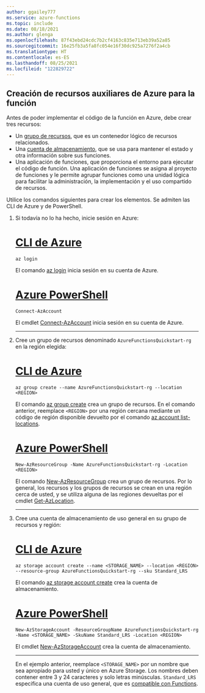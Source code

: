 ```yaml
---
author: ggailey777
ms.service: azure-functions
ms.topic: include
ms.date: 08/18/2021
ms.author: glenga
ms.openlocfilehash: 87f43ebd24cdc7b2cf4163c835e713eb39a52a85
ms.sourcegitcommit: 16e25fb3a5fa8fc054e16f30dc925a7276f2a4cb
ms.translationtype: HT
ms.contentlocale: es-ES
ms.lasthandoff: 08/25/2021
ms.locfileid: "122829722"
---
```

## <a name="create-supporting-azure-resources-for-your-function"></a>Creación de recursos auxiliares de Azure para la función

Antes de poder implementar el código de la función en Azure, debe crear tres recursos:

- Un [grupo de recursos](../articles/azure-resource-manager/management/overview.md), que es un contenedor lógico de recursos relacionados.
- Una [cuenta de almacenamiento](../articles/storage/common/storage-account-create.md), que se usa para mantener el estado y otra información sobre sus funciones.
- Una aplicación de funciones, que proporciona el entorno para ejecutar el código de función. Una aplicación de funciones se asigna al proyecto de funciones y le permite agrupar funciones como una unidad lógica para facilitar la administración, la implementación y el uso compartido de recursos.

Utilice los comandos siguientes para crear los elementos. Se admiten las CLI de Azure y de PowerShell.

1. Si todavía no lo ha hecho, inicie sesión en Azure:

    # <a name="azure-cli"></a>[CLI de Azure](#tab/azure-cli)
    ```azurecli
    az login
    ```

    El comando [az login](/cli/azure/reference-index#az_login) inicia sesión en su cuenta de Azure.

    # <a name="azure-powershell"></a>[Azure PowerShell](#tab/azure-powershell) 
    ```azurepowershell
    Connect-AzAccount
    ```

    El cmdlet [Connect-AzAccount](/powershell/module/az.accounts/connect-azaccount) inicia sesión en su cuenta de Azure.

    ---

1. Cree un grupo de recursos denominado `AzureFunctionsQuickstart-rg` en la región elegida:

    # <a name="azure-cli"></a>[CLI de Azure](#tab/azure-cli)
    
    ```azurecli
    az group create --name AzureFunctionsQuickstart-rg --location <REGION>
    ```
 
    El comando [az group create](/cli/azure/group#az_group_create) crea un grupo de recursos. En el comando anterior, reemplace `<REGION>` por una región cercana mediante un código de región disponible devuelto por el comando [az account list-locations](/cli/azure/account#az_account_list_locations).

    # <a name="azure-powershell"></a>[Azure PowerShell](#tab/azure-powershell)

    ```azurepowershell
    New-AzResourceGroup -Name AzureFunctionsQuickstart-rg -Location <REGION>
    ```

    El comando [New-AzResourceGroup](/powershell/module/az.resources/new-azresourcegroup) crea un grupo de recursos. Por lo general, los recursos y los grupos de recursos se crean en una región cerca de usted, y se utiliza alguna de las regiones devueltas por el cmdlet [Get-AzLocation](/powershell/module/az.resources/get-azlocation).

    ---

1. Cree una cuenta de almacenamiento de uso general en su grupo de recursos y región:

    # <a name="azure-cli"></a>[CLI de Azure](#tab/azure-cli)

    ```azurecli
    az storage account create --name <STORAGE_NAME> --location <REGION> --resource-group AzureFunctionsQuickstart-rg --sku Standard_LRS
    ```

    El comando [az storage account create](/cli/azure/storage/account#az_storage_account_create) crea la cuenta de almacenamiento. 

    # <a name="azure-powershell"></a>[Azure PowerShell](#tab/azure-powershell)

    ```azurepowershell
    New-AzStorageAccount -ResourceGroupName AzureFunctionsQuickstart-rg -Name <STORAGE_NAME> -SkuName Standard_LRS -Location <REGION>
    ```

    El cmdlet [New-AzStorageAccount](/powershell/module/az.storage/new-azstorageaccount) crea la cuenta de almacenamiento.

    ---

    En el ejemplo anterior, reemplace `<STORAGE_NAME>` por un nombre que sea apropiado para usted y único en Azure Storage. Los nombres deben contener entre 3 y 24 caracteres y solo letras minúsculas. `Standard_LRS` especifica una cuenta de uso general, que es [compatible con Functions](../articles/azure-functions/storage-considerations.md#storage-account-requirements).

